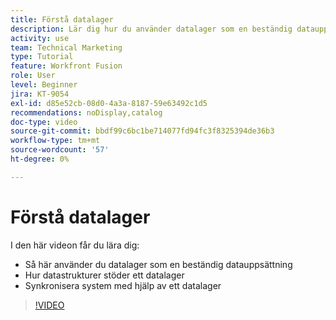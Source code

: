 ```yaml
---
title: Förstå datalager
description: Lär dig hur du använder datalager som en beständig datauppsättning och hur datastrukturer stöder ett datalager i  [!DNL Adobe Workfront Fusion].
activity: use
team: Technical Marketing
type: Tutorial
feature: Workfront Fusion
role: User
level: Beginner
jira: KT-9054
exl-id: d85e52cb-08d0-4a3a-8187-59e63492c1d5
recommendations: noDisplay,catalog
doc-type: video
source-git-commit: bbdf99c6bc1be714077fd94fc3f8325394de36b3
workflow-type: tm+mt
source-wordcount: '57'
ht-degree: 0%

---
```


# Förstå datalager

I den här videon får du lära dig:

* Så här använder du datalager som en beständig datauppsättning
* Hur datastrukturer stöder ett datalager
* Synkronisera system med hjälp av ett datalager

>[!VIDEO](https://video.tv.adobe.com/v/335295/?quality=12&learn=on&enablevpops=1)
